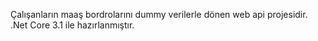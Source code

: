 Çalışanların maaş bordrolarını dummy verilerle dönen web api projesidir. 
.Net Core 3.1 ile hazırlanmıştır.
